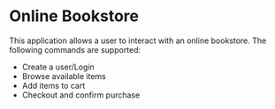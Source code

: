 # Online Bookstore

This application allows a user to interact with an online bookstore. The following commands are supported:

- Create a user/Login
- Browse available items
- Add items to cart
- Checkout and confirm purchase